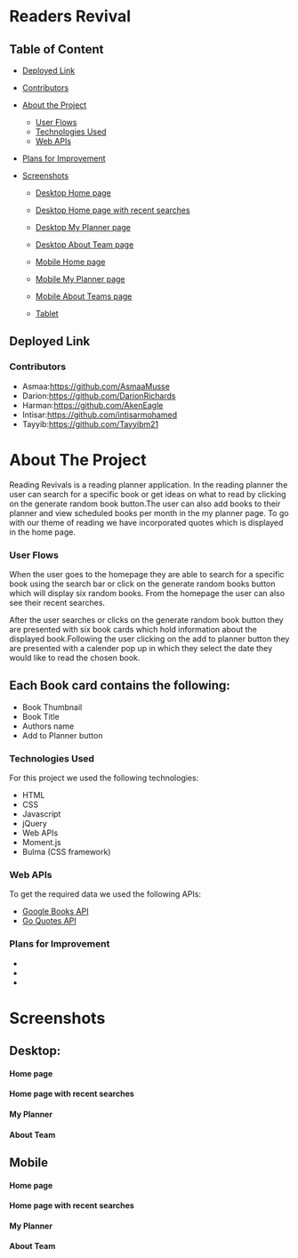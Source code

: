 # Readers Revival

## Table of Content

- [Deployed Link](#deployed-link)
- [Contributors](#contributors)
- [About the Project](#about-the-project)
  - [User Flows](#user-flows)
  - [Technologies Used](#technologies-used)
  - [Web APIs](#web-apis)
- [Plans for Improvement](#plans-for-improvement)
- [Screenshots](#screenshots)

  - [Desktop Home page](#desktop-Home-page)
  - [Desktop Home page with recent searches](#Home-page-with-recent-searches)
  - [Desktop My Planner page](#desktop-MyPlanner-page)
  - [Desktop About Team page](#desktop-About-Team-page)

  - [Mobile Home page](#mobile-Home-page)
  - [Mobile My Planner page](#mobile-MyPlanner-page)
  - [Mobile About Teams page](#mobile-About-Team-page)
  - [Tablet](#tablet)

## Deployed Link

### Contributors

- Asmaa:https://github.com/AsmaaMusse
- Darion:https://github.com/DarionRichards
- Harman:https://github.com/AkenEagle
- Intisar:https://github.com/intisarmohamed
- Tayyib:https://github.com/Tayyibm21

# About The Project

Reading Revivals is a reading planner application. In the reading planner the user can search for a specific book or get ideas on what to read by clicking on the generate random book button.The user can also add books to their planner and view scheduled books per month in the my planner page. To go with our theme of reading we have incorporated quotes which is displayed in the home page.

### User Flows

When the user goes to the homepage they are able to search for a specific book using the search bar or click on the generate random books button which will display six random books. From the homepage the user can also see their recent searches.

After the user searches or clicks on the generate random book button they are presented with six book cards which hold information about the displayed book.Following the user clicking on the add to planner button they are presented with a calender pop up in which they select the date they would like to read the chosen book.

## Each Book card contains the following:

- Book Thumbnail
- Book Title
- Authors name
- Add to Planner button

### Technologies Used

For this project we used the following technologies:

- HTML
- CSS
- Javascript
- jQuery
- Web APIs
- Moment.js
- Bulma (CSS framework)

### Web APIs

To get the required data we used the following APIs:

- [Google Books API](https://developers.google.com/books/docs/v1/using)
- [Go Quotes API](https://goquotes.docs.apiary.io/#reference)

### Plans for Improvement

-
-
-

# Screenshots

## Desktop:

#### Home page

#### Home page with recent searches

#### My Planner

#### About Team

## Mobile

#### Home page

#### Home page with recent searches

#### My Planner

#### About Team
